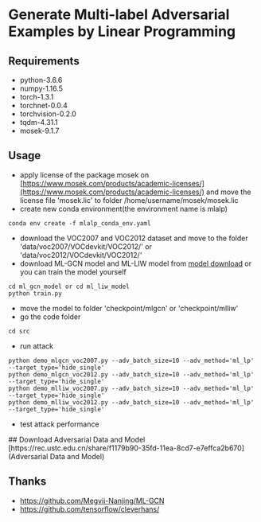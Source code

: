 # Generate Multi-label Adversarial Examples by Linear Programming

## Requirements
- python-3.6.6
- numpy-1.16.5
- torch-1.3.1
- torchnet-0.0.4
- torchvision-0.2.0
- tqdm-4.31.1
- mosek-9.1.7

## Usage
- apply license of the package mosek on [https://www.mosek.com/products/academic-licenses/](https://www.mosek.com/products/academic-licenses/) and move the license file 'mosek.lic' to folder /home/username/mosek/mosek.lic
- create new conda environment(the environment name is mlalp)
```
conda env create -f mlalp_conda_env.yaml
```

- download the VOC2007 and VOC2012 dataset and move to the folder 'data/voc2007/VOCdevkit/VOC2012/' or 'data/voc2012/VOCdevkit/VOC2012/'
- download ML-GCN model and ML-LIW model from <a href="#download">model download</a> or you can train the model yourself
```
cd ml_gcn_model or cd ml_liw_model
python train.py
```

- move the model to folder 'checkpoint/mlgcn' or 'checkpoint/mlliw'
- go the code folder
```
cd src
```

- run attack
```
python demo_mlgcn_voc2007.py --adv_batch_size=10 --adv_method='ml_lp' --target_type='hide_single'
python demo_mlgcn_voc2012.py --adv_batch_size=10 --adv_method='ml_lp' --target_type='hide_single'
python demo_mlliw_voc2007.py --adv_batch_size=10 --adv_method='ml_lp' --target_type='hide_single'
python demo_mlliw_voc2012.py --adv_batch_size=10 --adv_method='ml_lp' --target_type='hide_single'
```

- test attack performance

<a id="download"/>
## Download Adversarial Data and Model
[https://rec.ustc.edu.cn/share/f1179b90-35fd-11ea-8cd7-e7effca2b670](Adversarial Data and Model)

## Thanks
- https://github.com/Megvii-Nanjing/ML-GCN
- https://github.com/tensorflow/cleverhans/